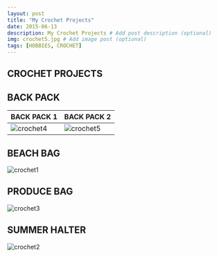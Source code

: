 ```yaml
---
layout: post
title: "My Crochet Projects"
date: 2015-06-13
description: My Crochet Projects # Add post description (optional)
img: crochet5.jpg # Add image post (optional)
tags: [HOBBIES, CROCHET]
---
```


## CROCHET PROJECTS

## BACK PACK
BACK PACK 1 | BACK PACK 2      
----------- | ----------- 
![crochet4](http://natgrrl.github.io/assets/img/crochet4.jpg) | ![crochet5](http://natgrrl.github.io/assets/img/crochet5.jpg) 

## BEACH BAG
![crochet1](http://natgrrl.github.io/assets/img/crochet1.jpg)

## PRODUCE BAG
![crochet3](http://natgrrl.github.io/assets/img/crochet3.jpg)

## SUMMER HALTER
![crochet2](http://natgrrl.github.io/assets/img/crochet2.jpg)





